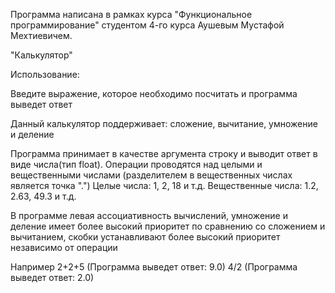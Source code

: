 

Программа написана в рамках курса "Функциональное программирование" студентом 4-го курса Аушевым Мустафой Мехтиевичем.

"Калькулятор"

Использование:

Введите выражение, которое необходимо посчитать и программа выведет ответ

Данный калькулятор поддерживает: сложение, вычитание, умножение и деление

Программа принимает в качестве аргумента строку и выводит ответ в виде числа(тип float).
Операции проводятся над целыми и вещественными числами (разделителем в вещественных числах является точка ".")
Целые числа: 1, 2, 18 и т.д.
Вещественные числа: 1.2, 2.63, 49.3 и т.д.

В программе левая ассоциативность вычислений, умножение и деление имеет более высокий приоритет по сравнению со сложением и вычитанием, скобки устанавливают более высокий приоритет независимо от операции

Например 2+2+5   (Программа выведет ответ: 9.0)
         4/2   (Программа выведет ответ: 2.0)